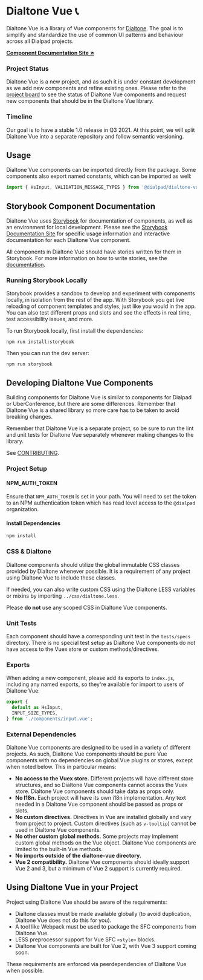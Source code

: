 # Dialtone Vue 📞

Dialtone Vue is a library of Vue components for [Dialtone][dt]. The goal is to simplify and standardize the use of common UI patterns and behaviour across all Dialpad projects.

**[Component Documentation Site ↗️][handbook]**

[dt]: https://dialpad.design

### Project Status

Dialtone Vue is a new project, and as such it is under constant development as we add new components and refine existing ones. Please refer to the [project board][project] to see the status of Dialtone Vue components and request new components that should be in the Dialtone Vue library.

[project]: https://github.com/orgs/dialpad/projects/1

### Timeline

Our goal is to have a stable 1.0 release in Q3 2021. At this point, we will split Dialtone Vue into a separate repository and follow semantic versioning.

## Usage

Dialtone Vue components can be imported directly from the package. Some components also export named constants, which can be imported as well:

```js
import { HsInput, VALIDATION_MESSAGE_TYPES } from '@dialpad/dialtone-vue';
```

## Storybook Component Documentation

Dialtone Vue uses [Storybook][storybook] for documentation of components, as well as an environment for local development. Please see the [Storybook Documentation Site][handbook] for specific usage information and interactive documentation for each Dialtone Vue component.

All components in Dialtone Vue should have stories written for them in Storybook. For more information on how to write stories, see the [documentation][stories].

[storybook]: https://storybook.js.orgs
[handbook]: https://dialtone-vue.netlify.app
[stories]: https://dialtone-vue.netlify.app/?path=/story/docs-storybook-getting-started--page

### Running Storybook Locally

Storybook provides a sandbox to develop and experiment with components locally, in isolation from the rest of the app. With Storybook you get live reloading of component templates and styles, just like you would in the app. You can also test different props and slots and see the effects in real time, test accessibility issues, and more.

To run Storybook locally, first install the dependencies:

```
npm run install:storybook
```

Then you can run the dev server:

```
npm run storybook
```

## Developing Dialtone Vue Components

Building components for Dialtone Vue is similar to components for Dialpad or UberConference, but there are some differences. Remember that Dialtone Vue is a shared library so more care has to be taken to avoid breaking changes.

Remember that Dialtone Vue is a separate project, so be sure to run the lint and unit tests for Dialtone Vue separately whenever making changes to the library.

See [CONTRIBUTING](./CONTRIBUTING.md).

### Project Setup

#### NPM_AUTH_TOKEN

Ensure that `NPM_AUTH_TOKEN` is set in your path. You will need to set the token to an NPM authentication token which has read level access to the `@dialpad` organization.

#### Install Dependencies

```bash
npm install
```

### CSS & Dialtone

Dialtone components should utilize the global immutable CSS classes provided by Dialtone whenever possible. It is a requirement of any project using Dialtone Vue to include these classes.

If needed, you can also write custom CSS using the Dialtone LESS variables or mixins by importing `../css/dialtone.less`.

Please **do not** use any scoped CSS in Dialtone Vue components.

### Unit Tests

Each component should have a corresponding unit test in the `tests/specs` directory. There is no special test setup as Dialtone Vue components do not have access to the Vuex store or custom methods/directives.

### Exports

When adding a new component, please add its exports to `index.js`, including any named exports, so they're available for import to users of Dialtone Vue:

```js
export {
  default as HsInput,
  INPUT_SIZE_TYPES,
} from './components/input.vue';
```

### External Dependencies

Dialtone Vue components are designed to be used in a variety of different projects. As such, Dialtone Vue components should be pure Vue components with no dependencies on global Vue plugins or stores, except when noted below. This in particular means:

- **No access to the Vuex store.** Different projects will have different store structures, and so Dialtone Vue components cannot access the Vuex store. Dialtone Vue components should take data as props only.
- **No I18n.** Each project will have its own i18n implementation. Any text needed in a Dialtone Vue component should be passed as props or slots.
- **No custom directives.** Directives in Vue are installed globally and vary from project to project. Custom directives (such as `v-tooltip`) cannot be used in Dialtone Vue components.
- **No other custom global methods.** Some projects may implement custom global methods on the Vue object. Dialtone Vue components are limited to the built-in Vue methods.
- **No imports outside of the dialtone-vue directory.**
- **Vue 2 compatibility.** Dialtone Vue components should ideally support Vue 2 and 3, but a minimum of Vue 2 support is currently required.

## Using Dialtone Vue in your Project

Project using Dialtone Vue should be aware of the requirements:

- Dialtone classes must be made available globally (to avoid duplication, Dialtone Vue does not do this for you).
- A tool like Webpack must be used to package the SFC components from Dialtone Vue.
- LESS preprocessor support for Vue SFC `<style>` blocks.
- Dialtone Vue components are built for Vue 2, with Vue 3 support coming soon.

These requirements are enforced via peerdependencies of Dialtone Vue when possible.
